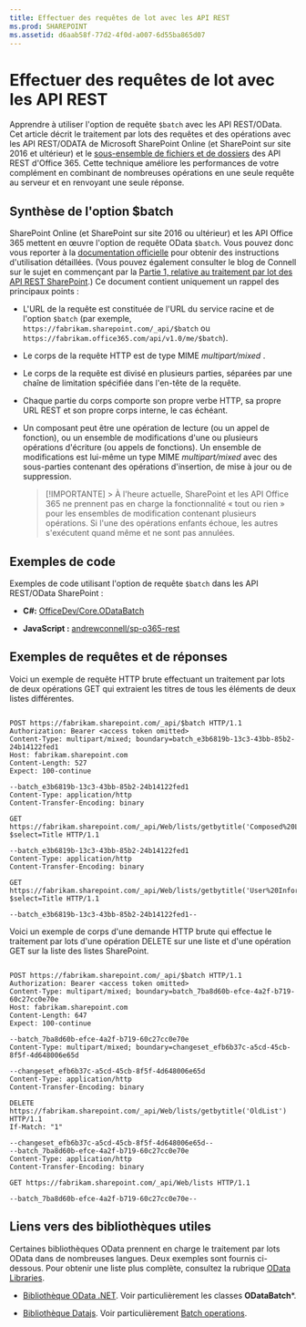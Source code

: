 ```yaml
---
title: Effectuer des requêtes de lot avec les API REST
ms.prod: SHAREPOINT
ms.assetid: d6aab58f-77d2-4f0d-a007-6d55ba865d07
---
```



# Effectuer des requêtes de lot avec les API REST
Apprendre à utiliser l'option de requête  `$batch` avec les API REST/OData.
Cet article décrit le traitement par lots des requêtes et des opérations avec les API REST/ODATA de Microsoft SharePoint Online (et SharePoint sur site 2016 et ultérieur) et le  [sous-ensemble de fichiers et de dossiers](http://msdn.microsoft.com/fr-fr/office/office365/api/files-rest-operations) des API REST d'Office 365. Cette technique améliore les performances de votre complément en combinant de nombreuses opérations en une seule requête au serveur et en renvoyant une seule réponse.
  
    
    


## Synthèse de l'option $batch

SharePoint Online (et SharePoint sur site 2016 ou ultérieur) et les API Office 365 mettent en œuvre l'option de requête OData  `$batch`. Vous pouvez donc vous reporter à la  [documentation officielle](http://www.odata.org/documentation/odata-version-3-0/batch-processing) pour obtenir des instructions d'utilisation détaillées. (Vous pouvez également consulter le blog de Connell sur le sujet en commençant par la [Partie 1, relative au traitement par lot des API REST SharePoint](http://www.andrewconnell.com/blog/part-1-sharepoint-rest-api-batching-understanding-batching-requests).) Ce document contient uniquement un rappel des principaux points :
  
    
    

- L'URL de la requête est constituée de l'URL du service racine et de l'option  `$batch` (par exemple, `https://fabrikam.sharepoint.com/_api/$batch` ou `https://fabrikam.office365.com/api/v1.0/me/$batch`).
    
  
- Le corps de la requête HTTP est de type MIME  *multipart/mixed*  .
    
  
- Le corps de la requête est divisé en plusieurs parties, séparées par une chaîne de limitation spécifiée dans l'en-tête de la requête.
    
  
- Chaque partie du corps comporte son propre verbe HTTP, sa propre URL REST et son propre corps interne, le cas échéant.
    
  
- Un composant peut être une opération de lecture (ou un appel de fonction), ou un ensemble de modifications d'une ou plusieurs opérations d'écriture (ou appels de fonctions). Un ensemble de modifications est lui-même un type MIME  *multipart/mixed*  avec des sous-parties contenant des opérations d'insertion, de mise à jour ou de suppression.
    
    > [!IMPORTANTE]
      > À l'heure actuelle, SharePoint et les API Office 365 ne prennent pas en charge la fonctionnalité « tout ou rien » pour les ensembles de modification contenant plusieurs opérations. Si l'une des opérations enfants échoue, les autres s'exécutent quand même et ne sont pas annulées. 

## Exemples de code

Exemples de code utilisant l'option de requête  `$batch` dans les API REST/OData SharePoint :
  
    
    

- **C#:** [OfficeDev/Core.ODataBatch](https://github.com/OfficeDev/PnP/tree/master/Samples/Core.ODataBatch)
    
  
- **JavaScript :** [andrewconnell/sp-o365-rest](https://github.com/andrewconnell/sp-o365-rest/blob/master/SpRestBatchSample/Scripts/App.js)
    
  

## Exemples de requêtes et de réponses

Voici un exemple de requête HTTP brute effectuant un traitement par lots de deux opérations GET qui extraient les titres de tous les éléments de deux listes différentes.
  
    
    

```

POST https://fabrikam.sharepoint.com/_api/$batch HTTP/1.1
Authorization: Bearer <access token omitted>
Content-Type: multipart/mixed; boundary=batch_e3b6819b-13c3-43bb-85b2-24b14122fed1
Host: fabrikam.sharepoint.com
Content-Length: 527
Expect: 100-continue

--batch_e3b6819b-13c3-43bb-85b2-24b14122fed1
Content-Type: application/http
Content-Transfer-Encoding: binary

GET https://fabrikam.sharepoint.com/_api/Web/lists/getbytitle('Composed%20Looks')/items?$select=Title HTTP/1.1

--batch_e3b6819b-13c3-43bb-85b2-24b14122fed1
Content-Type: application/http
Content-Transfer-Encoding: binary

GET https://fabrikam.sharepoint.com/_api/Web/lists/getbytitle('User%20Information%20List')/items?$select=Title HTTP/1.1

--batch_e3b6819b-13c3-43bb-85b2-24b14122fed1--

```

Voici un exemple de corps d'une demande HTTP brute qui effectue le traitement par lots d'une opération DELETE sur une liste et d'une opération GET sur la liste des listes SharePoint.
  
    
    



```

POST https://fabrikam.sharepoint.com/_api/$batch HTTP/1.1
Authorization: Bearer <access token omitted>
Content-Type: multipart/mixed; boundary=batch_7ba8d60b-efce-4a2f-b719-60c27cc0e70e
Host: fabrikam.sharepoint.com
Content-Length: 647
Expect: 100-continue

--batch_7ba8d60b-efce-4a2f-b719-60c27cc0e70e
Content-Type: multipart/mixed; boundary=changeset_efb6b37c-a5cd-45cb-8f5f-4d648006e65d

--changeset_efb6b37c-a5cd-45cb-8f5f-4d648006e65d
Content-Type: application/http
Content-Transfer-Encoding: binary

DELETE https://fabrikam.sharepoint.com/_api/Web/lists/getbytitle('OldList') HTTP/1.1
If-Match: "1"

--changeset_efb6b37c-a5cd-45cb-8f5f-4d648006e65d--
--batch_7ba8d60b-efce-4a2f-b719-60c27cc0e70e
Content-Type: application/http
Content-Transfer-Encoding: binary

GET https://fabrikam.sharepoint.com/_api/Web/lists HTTP/1.1

--batch_7ba8d60b-efce-4a2f-b719-60c27cc0e70e--
```


## Liens vers des bibliothèques utiles

Certaines bibliothèques OData prennent en charge le traitement par lots OData dans de nombreuses langues. Deux exemples sont fournis ci-dessous. Pour obtenir une liste plus complète, consultez la rubrique  [OData Libraries](http://www.odata.org/libraries/).
  
    
    

-  [Bibliothèque OData .NET](http://msdn.microsoft.com/fr-fr/office/microsoft.data.odata%28v=vs.90%29). Voir particulièrement les classes **ODataBatch***.
    
  
-  [Bibliothèque Datajs](http://datajs.codeplex.com/documentation). Voir particulièrement  [Batch operations](http://datajs.codeplex.com/wikipage?title=datajs%20OData%20API&amp;referringTitle=Documentation#Batch).
    
  

